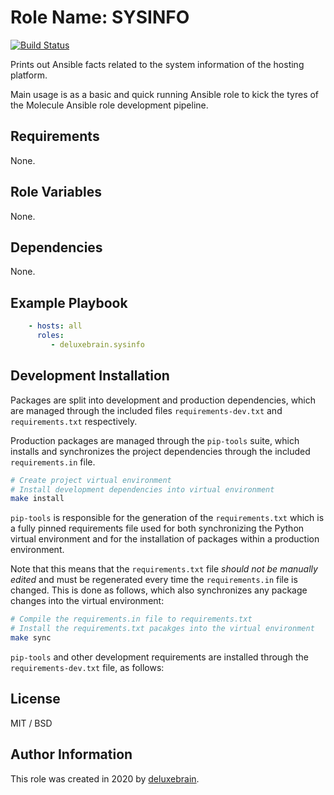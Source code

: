 # Role Name: SYSINFO

[![Build Status](https://travis-ci.org/deluxebrain/ansible-role-sysinfo.svg?branch=master)](https://travis-ci.org/deluxebrain/ansible-role-sysinfo)

Prints out Ansible facts related to the system information of the hosting platform.

Main usage is as a basic and quick running Ansible role to kick the tyres of the Molecule Ansible role development pipeline.

## Requirements

None.

## Role Variables

None.

## Dependencies

None.

## Example Playbook

```yaml
    - hosts: all
      roles:
         - deluxebrain.sysinfo
```

## Development Installation

Packages are split into development and production dependencies, which are managed through the included files `requirements-dev.txt` and `requirements.txt` respectively.

Production packages are managed through the `pip-tools` suite, which installs and synchronizes the project dependencies through the included `requirements.in` file.

```sh
# Create project virtual environment
# Install development dependencies into virtual environment
make install
```

`pip-tools` is responsible for the generation of the `requirements.txt` which is a fully pinned requirements file used for both synchronizing the Python virtual environment and for the installation of packages within a production environment.

Note that this means that the `requirements.txt` file *should not be manually edited* and must be regenerated every time the `requirements.in` file is changed. This is done as follows, which also synchronizes any package changes into the virtual environment:

```sh
# Compile the requirements.in file to requirements.txt
# Install the requirements.txt pacakges into the virtual environment
make sync
```

`pip-tools` and other development requirements are installed through the `requirements-dev.txt` file, as follows:

## License

MIT / BSD

## Author Information

This role was created in 2020 by [deluxebrain](https://www.deluxebrain.com/).
